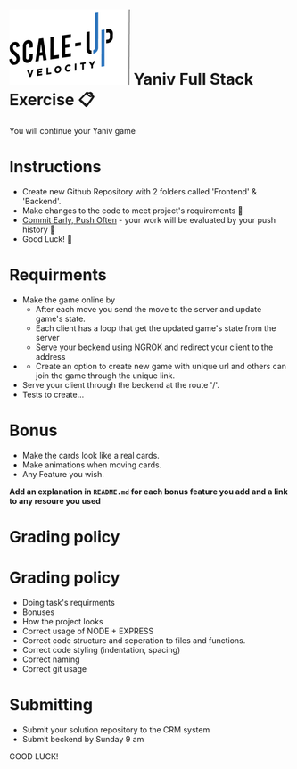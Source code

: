 # ![Scale-Up Velocity](./readme-files/logo-main.png) Yaniv Full Stack Exercise 📋

You will continue your Yaniv game
# Instructions

- Create new Github Repository with 2 folders called 'Frontend' & 'Backend'.
- Make changes to the code to meet project's requirements 📝
- [Commit Early, Push Often](https://www.worklytics.co/commit-early-push-often/) - your work will be evaluated by your push history 📖
- Good Luck! 🤘

# Requirments

- Make the game online by
  - After each move you send the move to the server and update game's state.
  - Each client has a loop that get the updated game's state from the server
  - Serve your beckend using NGROK and redirect your client to the address
- - Create an option to create new game with unique url and others can join the game through the unique link.
- Serve your client through the beckend at the route '/'.
- Tests to create...
 
# Bonus

- Make the cards look like a real cards.
- Make animations when moving cards.
- Any Feature you wish.

**Add an explanation in `README.md` for each bonus feature you add and a link to any resoure you used**

# Grading policy


# Grading policy

- Doing task's requirments
- Bonuses
- How the project looks
- Correct usage of NODE + EXPRESS
- Correct code structure and seperation to files and functions.
- Correct code styling (indentation, spacing)
- Correct naming
- Correct git usage


# Submitting

- Submit your solution repository to the CRM system
- Submit beckend by Sunday 9 am

GOOD LUCK!
